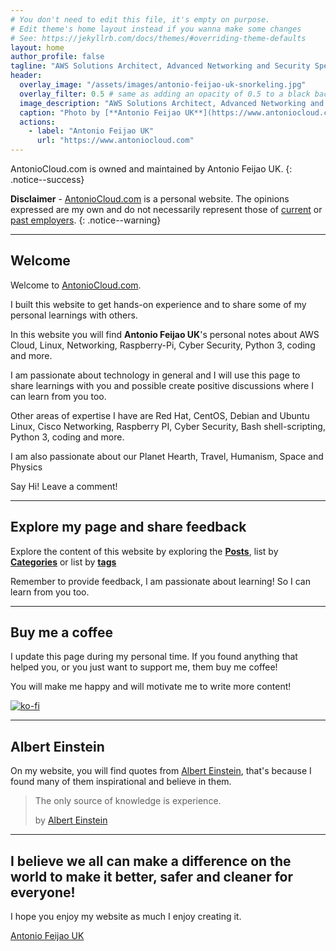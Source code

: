 ```yaml
---
# You don't need to edit this file, it's empty on purpose.
# Edit theme's home layout instead if you wanna make some changes
# See: https://jekyllrb.com/docs/themes/#overriding-theme-defaults
layout: home
author_profile: false
tagline: "AWS Solutions Architect, Advanced Networking and Security Specialty certifications"
header:
  overlay_image: "/assets/images/antonio-feijao-uk-snorkeling.jpg"
  overlay_filter: 0.5 # same as adding an opacity of 0.5 to a black background
  image_description: "AWS Solutions Architect, Advanced Networking and Security Specialty certifications."
  caption: "Photo by [**Antonio Feijao UK**](https://www.antoniocloud.com), snorkeling in Mexican waters."
  actions:
    - label: "Antonio Feijao UK"
      url: "https://www.antoniocloud.com"
---
```


AntonioCloud.com is owned and maintained by Antonio Feijao UK.
{: .notice--success}

**Disclaimer** - [AntonioCloud.com](https://www.antoniocloud.com) is a personal website. The opinions expressed are my own and do not necessarily represent those of [current](https://aws.amazon.com) or [past employers](https://www.linkedin.com/in/antoniofeijaouk/).
{: .notice--warning}

---

## Welcome

Welcome to [AntonioCloud.com](https://www.antoniocloud.com).

I built this website to get hands-on experience and to share some of my personal learnings with others.

In this website you will find **Antonio Feijao UK**'s personal notes about AWS Cloud, Linux, Networking, Raspberry-Pi, Cyber Security, Python 3, coding and more.

I am passionate about technology in general and I will use this page to share learnings with you and possible create positive discussions where I can learn from you too.

Other areas of expertise I have are Red Hat, CentOS, Debian and Ubuntu Linux, Cisco Networking, Raspberry PI, Cyber Security, Bash shell-scripting, Python 3, coding and more.

I am also passionate about our Planet Hearth, Travel, Humanism, Space and Physics

Say Hi! Leave a comment!

---

## Explore my page and share feedback

Explore the content of this website by exploring the **[Posts](/posts/)**, list by **[Categories](/categories/)** or list by **[tags](/tags/)**

Remember to provide feedback, I am passionate about learning! So I can learn from you too.

---

## Buy me a coffee

I update this page during my personal time. If you found anything that helped you, or you just want to support me, them buy me coffee!

You will make me happy and will motivate me to write more content!

[![ko-fi](https://www.ko-fi.com/img/githubbutton_sm.svg)](https://ko-fi.com/B0B019526)

---

## Albert Einstein

On my website, you will find  quotes from [Albert Einstein](https://en.wikipedia.org/wiki/Albert_Einstein), that's because I found many of them inspirational and believe in them.

> The only source of knowledge is experience.
> 
> by [Albert Einstein](https://en.wikipedia.org/wiki/Albert_Einstein)

---

## I believe we all can make a difference on the world to make it better, safer and cleaner for everyone!

I hope you enjoy my website as much I enjoy creating it.

[Antonio Feijao UK](https://www.antoniocloud.com)
